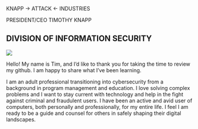    KNAPP
-> ATTACK <-
 INDUSTRIES	
 
PRESIDENT/CEO TIMOTHY KNAPP

DIVISION OF INFORMATION SECURITY
------------------------------------------------------------------------------------------------------------
<a href="https://linkedin.com/in/tkeveryday"><img src="https://img.shields.io/badge/-LinkedIn-0072b1?&style-for-the-badge&logo=linkedin&logoColor=white" /></a> 

Hello! My name is Tim, and I’d like to thank you for taking the time to review my github. I am happy to share what I’ve been learning.

I am an adult professional transitioning into cybersecurity from a  background in program management and education. I love solving complex problems and I want to stay current with technology and help in the fight against criminal and fraudulent users. I have been an active and avid user of computers, both personally and professionally, for my entire life. I feel I am ready to be a guide and counsel for others in safely shaping their digital landscapes.

